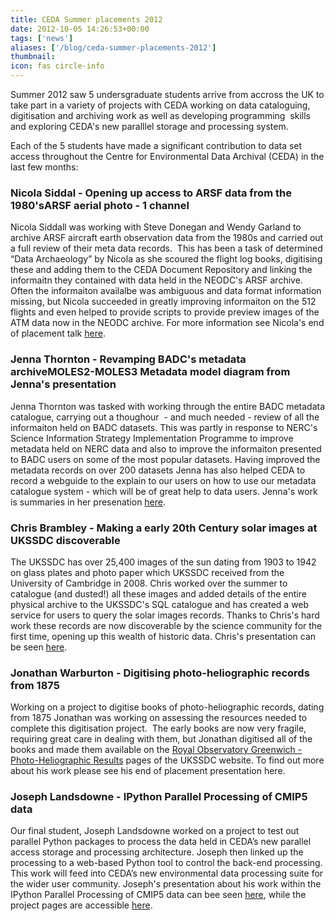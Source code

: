 ```yaml
---
title: CEDA Summer placements 2012
date: 2012-10-05 14:26:53+00:00
tags: ['news']
aliases: ['/blog/ceda-summer-placements-2012']
thumbnail: 
icon: fas circle-info
---
```

Summer 2012 saw 5 undersgraduate students arrive from accross the UK to take part in a variety of projects with CEDA working on data cataloguing, digitisation and archiving work as well as developing programming  skills and exploring CEDA's new paralllel storage and processing system.

Each of the 5 students have made a significant contribution to data set access throughout the Centre for Environmental Data Archival (CEDA) in the last few months:

### Nicola Siddal - Opening up access to ARSF data from the 1980'sARSF aerial photo - 1 channel

Nicola Siddall was working with Steve Donegan and Wendy Garland to archive ARSF aircraft earth observation data from the 1980s and carried out a full review of their meta data records.  This has been a task of determined “Data Archaeology” by Nicola as she scoured the flight log books, digitising these and adding them to the CEDA Document Repository and linking the informaitn they contained with data held in the NEODC's ARSF archive. Often the informaiton availalbe was ambiguous and data format information missing, but Nicola succeeded in greatly improving informaiton on the 512 flights and even helped to provide scripts to provide preview images of the ATM data now in the NEODC archive. For more information see Nicola's end of placement talk [here](http://cedadocs.badc.rl.ac.uk/930/ "Link to Nicola Siddals's end of placement presenation").

### Jenna Thornton - Revamping BADC's metadata archiveMOLES2-MOLES3 Metadata model diagram from Jenna's presentation

Jenna Thornton was tasked with working through the entire BADC metadata catalogue, carrying out a thoughour  - and much needed - review of all the informaiton held on BADC datasets. This was partly in response to NERC's Science Information Strategy Implementation Programme to improve metadata held on NERC data and also to improve the informaiton presented to BADC users on some of the most popular datasets. Having improved the metadata records on over 200 datasets Jenna has also helped CEDA to record a webguide to the explain to our users on how to use our metadata catalogue system - which will be of great help to data users. Jenna's work is summaries in her presenation [here](http://cedadocs.badc.rl.ac.uk/929/ "Link to Jenna Thornton's end of placement presentation").

### Chris Brambley - Making a early 20th Century solar images at UKSSDC discoverable

The UKSSDC has over 25,400 images of the sun dating from 1903 to 1942 on glass plates and photo paper which UKSSDC
received from the University of Cambridge in 2008. Chris worked over the summer to catalogue (and dusted!) all these images and added details of the entire physical archive to the UKSSDC's SQL catalogue and has created a web service for users to query the solar images records. Thanks to Chris's hard work these records are now discoverable by the science community for the first time, opening up this wealth of historic data. Chris's presentation can be seen [here](http://cedadocs.badc.rl.ac.uk/931/ "Link to Chris Brambley's presenation").

### Jonathan Warburton - Digitising photo-heliographic records from 1875

Working on a project to digitise books of photo-heliographic records, dating from 1875 Jonathan was working on assessing the resources needed to complete this digitisation project.  The early books are now very fragile, requiring great care in dealing with them, but Jonathan digitised all of the books and made them available on the [Royal Observatory Greenwich - Photo-Heliographic Results](http://www.ukssdc.ac.uk/wdcc1/RGOPHR/ "Link to Royal Observatory Greenwich - Photo-Heliographic Results page on the UKSSDC website") pages of the UKSSDC website. To find out more about his work please see his end of placement presentation here.

### Joseph Landsdowne - IPython Parallel Processing of CMIP5 data

Our final student, Joseph Landsdowne worked on a project to test out parallel Python packages to process the data held in CEDA’s new parallel access storage and processing architecture. Joseph then linked up the processing to a web-based Python tool to control the back-end processing. This work will feed into CEDA’s new environmental data processing suite for the wider user community. Joseph's presentation about his work within the IPython Parallel Processing of CMIP5 data can bee seen [here](http://cedadocs.badc.rl.ac.uk/932/ "Link to Joseph's presentation"), while the project pages are accessible [here](http://proj.badc.rl.ac.uk/cedaservices/wiki/JASMIN/IPythonPrototypeProject#no1 "Link to IPython Parallel Processing of CMIP5 project page").
